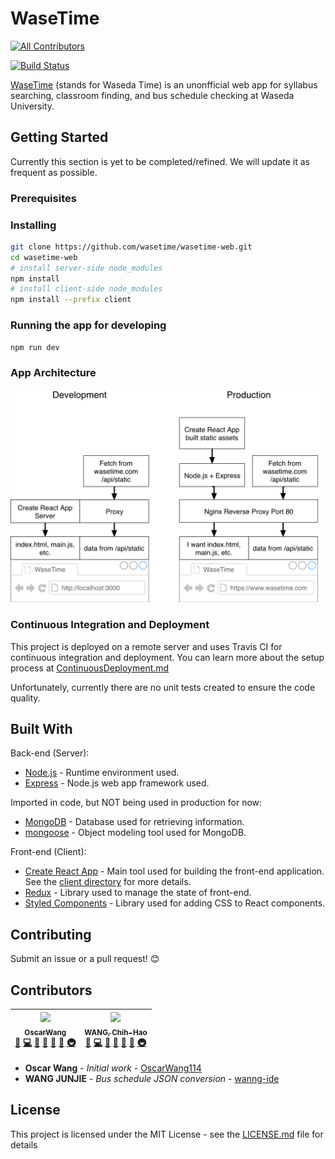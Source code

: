 # WaseTime

[![All Contributors](https://img.shields.io/badge/all_contributors-2-orange.svg?style=flat-square)](#contributors)

[![Build Status](https://travis-ci.org/wasetime/wasetime-web.svg?branch=master)](https://travis-ci.org/wasetime/wasetime-web)

[WaseTime](https://wasetime.com) (stands for Waseda Time) is an unonfficial web app for syllabus searching, classroom finding, and bus schedule checking at Waseda University.

## Getting Started

Currently this section is yet to be completed/refined. We will update it as frequent as possible.

### Prerequisites

### Installing

```bash
git clone https://github.com/wasetime/wasetime-web.git
cd wasetime-web
# install server-side node_modules
npm install
# install client-side node_modules
npm install --prefix client
```

### Running the app for developing

```bash
npm run dev
```

### App Architecture

![App Architecture](/docs/images/AppArchitecture.png)

### Continuous Integration and Deployment

This project is deployed on a remote server and uses Travis CI for continuous integration and deployment. You can learn more about the setup process at [ContinuousDeployment.md](docs/ContinuousDeployment.md)

Unfortunately, currently there are no unit tests
created to ensure the code quality.

## Built With

Back-end (Server):

* [Node.js](https://nodejs.org/) - Runtime environment used.
* [Express](http://expressjs.com/) - Node.js web app framework used.

Imported in code, but NOT being used in production for now:

* [MongoDB](https://www.mongodb.com/) - Database used for retrieving information.
* [mongoose](http://mongoosejs.com/) - Object modeling tool used for MongoDB.

Front-end (Client):

* [Create React App](https://github.com/facebook/create-react-app) - Main tool used for building the front-end application. See the [client directory](client/) for more details.
* [Redux](https://redux.js.org) - Library used to manage the state of front-end.
* [Styled Components](https://www.styled-components.com) - Library used for adding CSS to React components.

## Contributing

Submit an issue or a pull request! :blush:

## Contributors

<!-- ALL-CONTRIBUTORS-LIST:START - Do not remove or modify this section -->
<!-- prettier-ignore -->
| [<img src="https://avatars1.githubusercontent.com/u/718626?v=4" width="100px;"/><br /><sub><b>OscarWang</b></sub>](https://github.com/oscarwang)<br />[🐛](https://github.com/OscarWang114/wasetime-web/issues?q=author%3Aoscarwang "Bug reports") [💻](https://github.com/OscarWang114/wasetime-web/commits?author=oscarwang "Code") [🎨](#design-oscarwang "Design") [📖](https://github.com/OscarWang114/wasetime-web/commits?author=oscarwang "Documentation") [🤔](#ideas-oscarwang "Ideas, Planning, & Feedback") [👀](#review-oscarwang "Reviewed Pull Requests") [🚇](#infra-oscarwang "Infrastructure (Hosting, Build-Tools, etc)") | [<img src="https://avatars0.githubusercontent.com/u/30998659?v=4" width="100px;"/><br /><sub><b>WANG, Chih-Hao</b></sub>](http://www.oscarwang114.me)<br />[🐛](https://github.com/OscarWang114/wasetime-web/issues?q=author%3AOscarWang114 "Bug reports") [💻](https://github.com/OscarWang114/wasetime-web/commits?author=OscarWang114 "Code") [🎨](#design-OscarWang114 "Design") [📖](https://github.com/OscarWang114/wasetime-web/commits?author=OscarWang114 "Documentation") [🤔](#ideas-OscarWang114 "Ideas, Planning, & Feedback") [👀](#review-OscarWang114 "Reviewed Pull Requests") [🚇](#infra-OscarWang114 "Infrastructure (Hosting, Build-Tools, etc)") |
| :---: | :---: |
<!-- ALL-CONTRIBUTORS-LIST:END -->

* **Oscar Wang** - _Initial work_ - [OscarWang114](https://github.com/OscarWang114)
* **WANG JUNJIE** - _Bus schedule JSON conversion_ - [wanng-ide](https://github.com/wanng-ide)

## License

This project is licensed under the MIT License - see the [LICENSE.md](LICENSE.md) file for details
